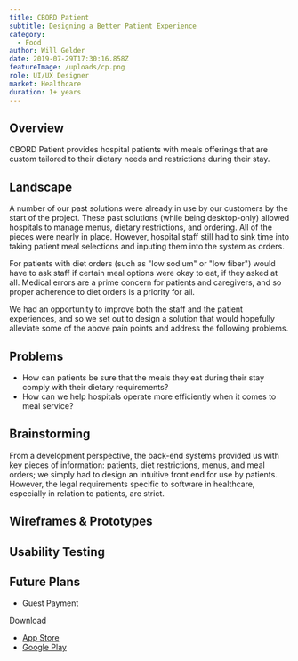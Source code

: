 ```yaml
---
title: CBORD Patient
subtitle: Designing a Better Patient Experience
category:
  - Food
author: Will Gelder
date: 2019-07-29T17:30:16.858Z
featureImage: /uploads/cp.png
role: UI/UX Designer
market: Healthcare
duration: 1+ years
---
```

## Overview
CBORD Patient provides hospital patients with meals offerings that are custom tailored to their dietary needs and restrictions during their stay. 

## Landscape
A number of our past solutions were already in use by our customers by the start of the project. These past solutions (while being desktop-only) allowed hospitals to manage menus, dietary restrictions, and ordering. All of the pieces were nearly in place. However, hospital staff still had to sink time into taking patient meal selections and inputing them into the system as orders. 

For patients with diet orders (such as "low sodium" or "low fiber") would have to ask staff if certain meal options were okay to eat, if they asked at all. Medical errors are a prime concern for patients and caregivers, and so proper adherence to diet orders is a priority for all.  

We had an opportunity to improve both the staff and the patient experiences, and so we set out to design a solution that would hopefully alleviate some of the above pain points and address the following problems. 

## Problems
- How can patients be sure that the meals they eat during their stay comply with their dietary requirements?
- How can we help hospitals operate more efficiently when it comes to meal service?

## Brainstorming
From a development perspective, the back-end systems provided us with key pieces of information: patients, diet restrictions, menus, and meal orders; we simply had to design an intuitive front end for use by patients. However, the legal requirements specific to software in healthcare, especially in relation to patients, are strict.    

## Wireframes & Prototypes

## Usability Testing

## Future Plans
- Guest Payment

Download
- [App Store](https://apps.apple.com/us/app/cbord-patient/id1319336992)
- [Google Play](https://play.google.com/store/apps/details?id=com.cbord.patient&hl=en_US)
